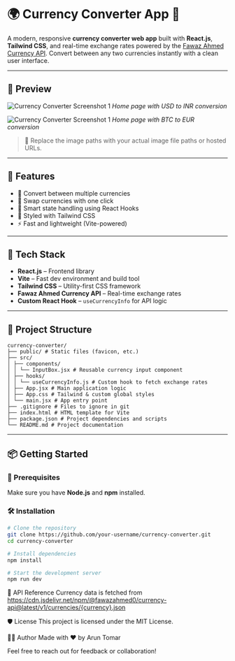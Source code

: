 # 🌍 Currency Converter App 💱

A modern, responsive **currency converter web app** built with **React.js**, **Tailwind CSS**, and real-time exchange rates powered by the [Fawaz Ahmed Currency API](https://github.com/fawazahmed0/currency-api). Convert between any two currencies instantly with a clean user interface.

---

## 📸 Preview

![Currency Converter Screenshot 1](https://github.com/Arun-Tomar13/Currency-Convertor/public/Preview1.png?raw=true) 
*Home page with USD to INR conversion*

![Currency Converter Screenshot 1](https://github.com/Arun-Tomar13/Currency-Convertor/public/Preview2.png?raw=true) 
*Home page with BTC to EUR conversion*

> 📝 Replace the image paths with your actual image file paths or hosted URLs.

---

## 🚀 Features

- 🔁 Convert between multiple currencies
- 🔄 Swap currencies with one click
- 🧠 Smart state handling using React Hooks
- 🎨 Styled with Tailwind CSS
- ⚡ Fast and lightweight (Vite-powered)

---

## 🧩 Tech Stack

- **React.js** – Frontend library
- **Vite** – Fast dev environment and build tool
- **Tailwind CSS** – Utility-first CSS framework
- **Fawaz Ahmed Currency API** – Real-time exchange rates
- **Custom React Hook** – `useCurrencyInfo` for API logic

---

## 📁 Project Structure

```
currency-converter/
├── public/ # Static files (favicon, etc.)
├── src/
│ ├── components/
│ │ └── InputBox.jsx # Reusable currency input component
│ ├── hooks/
│ │ └── useCurrencyInfo.js # Custom hook to fetch exchange rates
│ ├── App.jsx # Main application logic
│ ├── App.css # Tailwind & custom global styles
│ └── main.jsx # App entry point
├── .gitignore # Files to ignore in git
├── index.html # HTML template for Vite
├── package.json # Project dependencies and scripts
└── README.md # Project documentation
```
---

## 📦 Getting Started

### 🔧 Prerequisites

Make sure you have **Node.js** and **npm** installed.

### 🛠️ Installation

```bash
# Clone the repository
git clone https://github.com/your-username/currency-converter.git
cd currency-converter

# Install dependencies
npm install

# Start the development server
npm run dev

```

🧪 API Reference
Currency data is fetched from
https://cdn.jsdelivr.net/npm/@fawazahmed0/currency-api@latest/v1/currencies/{currency}.json

🛡 License
This project is licensed under the MIT License.

🙋‍♂️ Author
Made with ❤️ by Arun Tomar

Feel free to reach out for feedback or collaboration!
